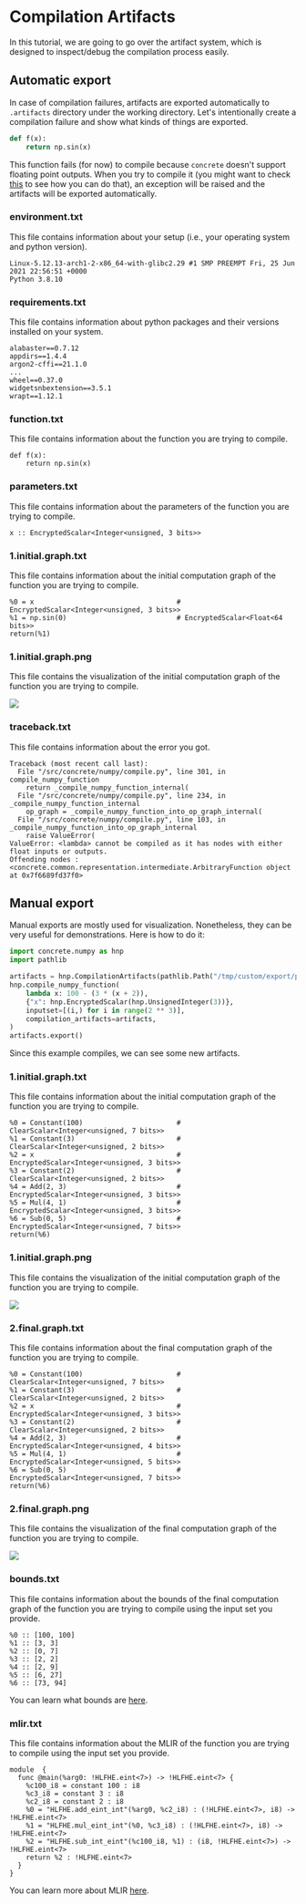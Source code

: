 # Compilation Artifacts

In this tutorial, we are going to go over the artifact system, which is designed to inspect/debug the compilation process easily. 

## Automatic export

In case of compilation failures, artifacts are exported automatically to `.artifacts` directory under the working directory. Let's intentionally create a compilation failure and show what kinds of things are exported.

<!--python-test:skip-->
```python
def f(x):
    return np.sin(x)
```

This function fails (for now) to compile because `concrete` doesn't support floating point outputs. When you try to compile it (you might want to check [this](../howto/COMPILING_AND_EXECUTING.md) to see how you can do that), an exception will be raised and the artifacts will be exported automatically.

### environment.txt

This file contains information about your setup (i.e., your operating system and python version).

```
Linux-5.12.13-arch1-2-x86_64-with-glibc2.29 #1 SMP PREEMPT Fri, 25 Jun 2021 22:56:51 +0000
Python 3.8.10
```

### requirements.txt

This file contains information about python packages and their versions installed on your system.

```
alabaster==0.7.12
appdirs==1.4.4
argon2-cffi==21.1.0
...
wheel==0.37.0
widgetsnbextension==3.5.1
wrapt==1.12.1
```

### function.txt

This file contains information about the function you are trying to compile.

```
def f(x):
    return np.sin(x)
```

### parameters.txt

This file contains information about the parameters of the function you are trying to compile.

```
x :: EncryptedScalar<Integer<unsigned, 3 bits>>
```

### 1.initial.graph.txt

This file contains information about the initial computation graph of the function you are trying to compile.

```
%0 = x                                   # EncryptedScalar<Integer<unsigned, 3 bits>>
%1 = np.sin(0)                           # EncryptedScalar<Float<64 bits>>
return(%1)
```

### 1.initial.graph.png

This file contains the visualization of the initial computation graph of the function you are trying to compile.

![](../../_static/tutorials/artifacts/auto/1.initial.graph.png)

### traceback.txt

This file contains information about the error you got.

```
Traceback (most recent call last):
  File "/src/concrete/numpy/compile.py", line 301, in compile_numpy_function
    return _compile_numpy_function_internal(
  File "/src/concrete/numpy/compile.py", line 234, in _compile_numpy_function_internal
    op_graph = _compile_numpy_function_into_op_graph_internal(
  File "/src/concrete/numpy/compile.py", line 103, in _compile_numpy_function_into_op_graph_internal
    raise ValueError(
ValueError: <lambda> cannot be compiled as it has nodes with either float inputs or outputs.
Offending nodes : <concrete.common.representation.intermediate.ArbitraryFunction object at 0x7f6689fd37f0>
```

## Manual export

Manual exports are mostly used for visualization. Nonetheless, they can be very useful for demonstrations. Here is how to do it:

```python
import concrete.numpy as hnp
import pathlib

artifacts = hnp.CompilationArtifacts(pathlib.Path("/tmp/custom/export/path"))
hnp.compile_numpy_function(
    lambda x: 100 - (3 * (x + 2)),
    {"x": hnp.EncryptedScalar(hnp.UnsignedInteger(3))},
    inputset=[(i,) for i in range(2 ** 3)],
    compilation_artifacts=artifacts,
)
artifacts.export()
```

Since this example compiles, we can see some new artifacts. 

### 1.initial.graph.txt

This file contains information about the initial computation graph of the function you are trying to compile.

```
%0 = Constant(100)                       # ClearScalar<Integer<unsigned, 7 bits>>
%1 = Constant(3)                         # ClearScalar<Integer<unsigned, 2 bits>>
%2 = x                                   # EncryptedScalar<Integer<unsigned, 3 bits>>
%3 = Constant(2)                         # ClearScalar<Integer<unsigned, 2 bits>>
%4 = Add(2, 3)                           # EncryptedScalar<Integer<unsigned, 3 bits>>
%5 = Mul(4, 1)                           # EncryptedScalar<Integer<unsigned, 3 bits>>
%6 = Sub(0, 5)                           # EncryptedScalar<Integer<unsigned, 7 bits>>
return(%6)
```

### 1.initial.graph.png

This file contains the visualization of the initial computation graph of the function you are trying to compile.

![](../../_static/tutorials/artifacts/manual/1.initial.graph.png)

### 2.final.graph.txt

This file contains information about the final computation graph of the function you are trying to compile.

```
%0 = Constant(100)                       # ClearScalar<Integer<unsigned, 7 bits>>
%1 = Constant(3)                         # ClearScalar<Integer<unsigned, 2 bits>>
%2 = x                                   # EncryptedScalar<Integer<unsigned, 3 bits>>
%3 = Constant(2)                         # ClearScalar<Integer<unsigned, 2 bits>>
%4 = Add(2, 3)                           # EncryptedScalar<Integer<unsigned, 4 bits>>
%5 = Mul(4, 1)                           # EncryptedScalar<Integer<unsigned, 5 bits>>
%6 = Sub(0, 5)                           # EncryptedScalar<Integer<unsigned, 7 bits>>
return(%6)
```

### 2.final.graph.png

This file contains the visualization of the final computation graph of the function you are trying to compile.

![](../../_static/tutorials/artifacts/manual/2.final.graph.png)

### bounds.txt

This file contains information about the bounds of the final computation graph of the function you are trying to compile using the input set you provide.

```
%0 :: [100, 100]
%1 :: [3, 3]
%2 :: [0, 7]
%3 :: [2, 2]
%4 :: [2, 9]
%5 :: [6, 27]
%6 :: [73, 94]
```

You can learn what bounds are [here](../../dev/explanation/TERMINOLOGY_AND_STRUCTURE.md).

### mlir.txt

This file contains information about the MLIR of the function you are trying to compile using the input set you provide.

```
module  {
  func @main(%arg0: !HLFHE.eint<7>) -> !HLFHE.eint<7> {
    %c100_i8 = constant 100 : i8
    %c3_i8 = constant 3 : i8
    %c2_i8 = constant 2 : i8
    %0 = "HLFHE.add_eint_int"(%arg0, %c2_i8) : (!HLFHE.eint<7>, i8) -> !HLFHE.eint<7>
    %1 = "HLFHE.mul_eint_int"(%0, %c3_i8) : (!HLFHE.eint<7>, i8) -> !HLFHE.eint<7>
    %2 = "HLFHE.sub_int_eint"(%c100_i8, %1) : (i8, !HLFHE.eint<7>) -> !HLFHE.eint<7>
    return %2 : !HLFHE.eint<7>
  }
}
```

You can learn more about MLIR [here](../../dev/explanation/MLIR.md).
